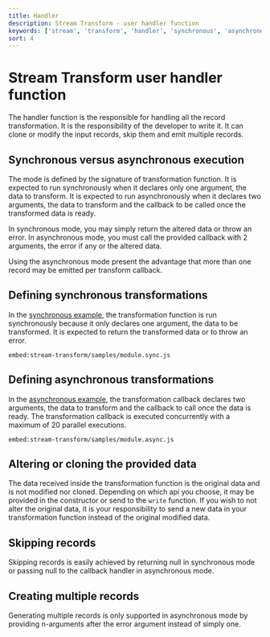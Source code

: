 ```yaml
---
title: Handler
description: Stream Transform - user handler function
keywords: ['stream', 'transform', 'handler', 'synchronous', 'asynchronous', 'alter', 'skip', 'clone']
sort: 4
---
```


# Stream Transform user handler function

The handler function is the responsible for handling all the record transformation. It is the responsibility of the developer to write it. It can clone or modify the input records, skip them and emit multiple records.

## Synchronous versus asynchronous execution

The mode is defined by the signature of transformation function. It is expected to run synchronously when it declares only one argument, the data to transform. It is expected to run asynchronously when it declares two arguments, the data to transform and the callback to be called once the transformed data is ready.

In synchronous mode, you may simply return the altered data or throw an error. In asynchronous mode, you must call the provided callback with 2 arguments, the error if any or the altered data.

Using the asynchronous mode present the advantage that more than one record may be emitted per transform callback.


## Defining synchronous transformations

In the [synchronous example](https://github.com/adaltas/node-csv/blob/master/packages/stream-transform/samples/module.sync.js), the transformation function is run synchronously because it only declares one argument, the data to be transformed. It is expected to return the transformed data or to throw an error.

`embed:stream-transform/samples/module.sync.js`

## Defining asynchronous transformations

In the [asynchronous example](https://github.com/adaltas/node-csv/blob/master/packages/stream-transform/samples/module.async.js), the transformation callback declares two arguments, the data to transform and the callback to call once the data is ready. The transformation callback is executed concurrently with a maximum of 20 parallel executions.

`embed:stream-transform/samples/module.async.js`

## Altering or cloning the provided data

The data received inside the transformation function is the original data and is not modified nor cloned. Depending on which api you choose, it may be provided in the constructor or send to the `write` function. If you wish to not alter the original data, it is your responsibility to send a new data in your transformation function instead of the original modified data.

## Skipping records

Skipping records is easily achieved by returning null in synchronous mode or passing null to the callback handler in asynchronous mode.

## Creating multiple records

Generating multiple records is only supported in asynchronous mode by providing n-arguments after the error argument instead of simply one.
